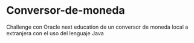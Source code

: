 # Conversor-de-moneda
Challenge con Oracle next education de un conversor de moneda local a extranjera con el uso del lenguaje Java
